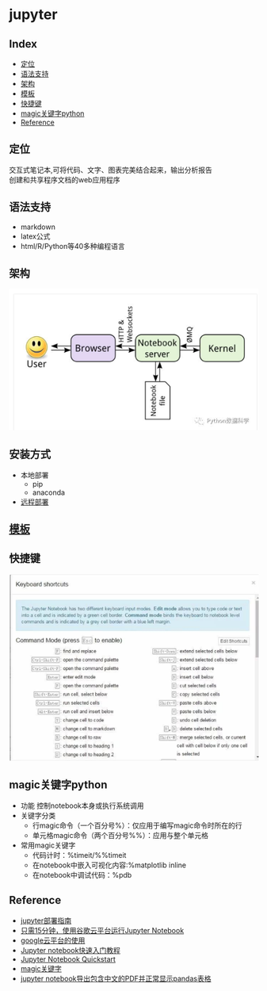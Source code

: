 jupyter
===

Index
---
- [定位](#定位)
- [语法支持](#语法支持)
- [架构](#架构)
- [模板](#模板)
- [快捷键](#快捷键)
- [magic关键字python](#magic关键字python)
- [Reference](#Reference)

## 定位
交互式笔记本,可将代码、文字、图表完美结合起来，输出分析报告<br/>
创建和共享程序文档的web应用程序

## 语法支持
- markdown
- latex公式
- html/R/Python等40多种编程语言<br/>

## 架构
![示例](../图片/jupyter架构.png)


## 安装方式
- 本地部署
  - pip
  - anaconda
- [远程部署](https://blog.csdn.net/weixin_41079550/article/details/89199254)
 
## [模板](../测试/jupyter模板.ipynb)

## 快捷键
![示例](../图片/jupyter快捷键.png)

## magic关键字python
- 功能
控制notebook本身或执行系统调用
- 关键字分类
  - 行magic命令（一个百分号%）：仅应用于编写magic命令时所在的行
  - 单元格magic命令（两个百分号%%）：应用与整个单元格
- 常用magic关键字
  - 代码计时：%timeit/%%timeit
  - 在notebook中嵌入可视化内容:%matplotlib inline
  - 在notebook中调试代码：%pdb


## Reference
- [jupyter部署指南](https://blog.csdn.net/weixin_41079550/article/details/89199254)
- [只需15分钟，使用谷歌云平台运行Jupyter Notebook](https://blog.csdn.net/Uwr44UOuQcNsUQb60zk2/article/details/78610044)
- [google云平台的使用](https://blog.csdn.net/golduty2/article/details/82151407)
- [Jupyter notebook快速入门教程](https://cloud.tencent.com/developer/news/208412)
- [Jupyter Notebook Quickstart](https://jupyter.readthedocs.io/en/latest/content-quickstart.html)
- [magic关键字](https://www.jianshu.com/p/97fd13a71d93)
- [jupyter notebook导出包含中文的PDF并正常显示pandas表格](https://www.jianshu.com/p/e97946777866)

